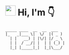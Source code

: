 <h1 class="flex"><img src="https://tva1.sinaimg.cn/large/e6c9d24egy1h1571l0uucg205k05egri.gif" width="32" />&nbsp;Hi, I'm 👇</h1>

```
_____ ____  __  __  ___
|_   _|___ \|  \/  |( _ )
  | |   __) | |\/| |/ _ \
  | |  / __/| |  | | (_) |
  |_| |_____|_|  |_|\___/

```
